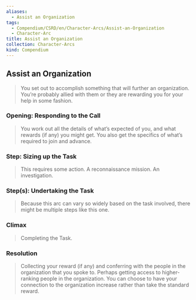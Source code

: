 ```yaml
---
aliases:
  - Assist an Organization
tags:
  - Compendium/CSRD/en/Character-Arcs/Assist-an-Organization
  - Character-Arc
title: Assist an Organization
collection: Character-Arcs
kind: Compendium
---
```

## Assist an Organization
>You set out to accomplish something that will further an organization. You’re probably allied with them or they are rewarding you for your help in some fashion.
### Opening: Responding to the Call 
>You work out all the details of what’s expected of you, and what rewards (if any) you might get. You also get the specifics of what’s required to join and advance.
### Step: Sizing up the Task  
>This requires some action. A reconnaissance mission. An investigation. 
### Step(s): Undertaking the Task  
>Because this arc can vary so widely based on the task involved, there might be multiple steps like this one. 
### Climax  
>Completing the Task. 
### Resolution  
>Collecting your reward (if any) and conferring with the people in the organization that you spoke to. Perhaps getting access to higher-ranking people in the organization. You can choose to have your connection to the organization increase rather than take the standard reward.


